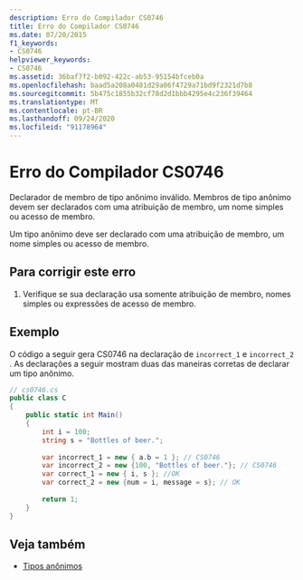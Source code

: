 ```yaml
---
description: Erro do Compilador CS0746
title: Erro do Compilador CS0746
ms.date: 07/20/2015
f1_keywords:
- CS0746
helpviewer_keywords:
- CS0746
ms.assetid: 36baf7f2-b092-422c-ab53-95154bfceb0a
ms.openlocfilehash: baad5a208a0481d29a06f4729a71bd9f2321d7b8
ms.sourcegitcommit: 5b475c1855b32cf78d2d1bbb4295e4c236f39464
ms.translationtype: MT
ms.contentlocale: pt-BR
ms.lasthandoff: 09/24/2020
ms.locfileid: "91178964"
---
```

# <a name="compiler-error-cs0746"></a>Erro do Compilador CS0746

Declarador de membro de tipo anônimo inválido. Membros de tipo anônimo devem ser declarados com uma atribuição de membro, um nome simples ou acesso de membro.  
  
 Um tipo anônimo deve ser declarado com uma atribuição de membro, um nome simples ou acesso de membro.  
  
## <a name="to-correct-this-error"></a>Para corrigir este erro  
  
1. Verifique se sua declaração usa somente atribuição de membro, nomes simples ou expressões de acesso de membro.  
  
## <a name="example"></a>Exemplo  

 O código a seguir gera CS0746 na declaração de `incorrect_1` e `incorrect_2` . As declarações a seguir mostram duas das maneiras corretas de declarar um tipo anônimo.  
  
```csharp  
// cs0746.cs  
public class C  
{  
    public static int Main()  
    {  
        int i = 100;  
        string s = "Bottles of beer.";  
  
        var incorrect_1 = new { a.b = 1 }; // CS0746
        var incorrect_2 = new {100, "Bottles of beer."}; // CS0746  
        var correct_1 = new { i, s }; //OK  
        var correct_2 = new {num = i, message = s}; // OK  
  
        return 1;  
    }  
}  
```  
  
## <a name="see-also"></a>Veja também

- [Tipos anônimos](../programming-guide/classes-and-structs/anonymous-types.md)

